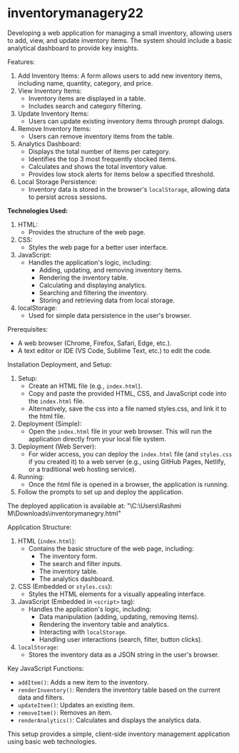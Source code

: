# inventorymanagery22
Developing a web application for managing a small inventory, allowing users to add, view, and update inventory items. The system should include a basic analytical dashboard to provide key insights.

Features:

1.  Add Inventory Items:
     A form allows users to add new inventory items, including name, quantity, category, and price.
2.  View Inventory Items:
    * Inventory items are displayed in a table.
    * Includes search and category filtering.
3.  Update Inventory Items:
    * Users can update existing inventory items through prompt dialogs.
4.  Remove Inventory Items:
    * Users can remove inventory items from the table.
5.  Analytics Dashboard:
    * Displays the total number of items per category.
    * Identifies the top 3 most frequently stocked items.
    * Calculates and shows the total inventory value.
    * Provides low stock alerts for items below a specified threshold.
6.  Local Storage Persistence:
    * Inventory data is stored in the browser's `localStorage`, allowing data to persist across sessions.

**Technologies Used:**

1.  HTML:
    * Provides the structure of the web page.
2.  CSS:
    * Styles the web page for a better user interface.
3.  JavaScript:
    * Handles the application's logic, including:
        * Adding, updating, and removing inventory items.
        * Rendering the inventory table.
        * Calculating and displaying analytics.
        * Searching and filtering the inventory.
        * Storing and retrieving data from local storage.
4.  localStorage:
    * Used for simple data persistence in the user's browser.


Prerequisites:

* A web browser (Chrome, Firefox, Safari, Edge, etc.).
* A text editor or IDE (VS Code, Sublime Text, etc.) to edit the code.

Installation
Deployment, and Setup:

1.  Setup:
    * Create an HTML file (e.g., `index.html`).
    * Copy and paste the provided HTML, CSS, and JavaScript code into the `index.html` file.
    * Alternatively, save the css into a file named styles.css, and link it to the html file.
2.  Deployment (Simple):
    * Open the `index.html` file in your web browser. This will run the application directly from your local file system.
3.  Deployment (Web Server):
    * For wider access, you can deploy the `index.html` file (and `styles.css` if you created it) to a web server (e.g., using GitHub Pages, Netlify, or a traditional web hosting service).
4.  Running:
    * Once the html file is opened in a browser, the application is running.
5. Follow the prompts to set up and deploy the application.

The deployed application is available at: "\C:\Users\Rashmi M\Downloads\inventorymanegry.html"


Application Structure:

1.  HTML (`index.html`):
    * Contains the basic structure of the web page, including:
        * The inventory form.
        * The search and filter inputs.
        * The inventory table.
        * The analytics dashboard.
2.  CSS (Embedded or `styles.css`):
    * Styles the HTML elements for a visually appealing interface.
3.  JavaScript (Embedded in `<script>` tag):
    * Handles the application's logic, including:
        * Data manipulation (adding, updating, removing items).
        * Rendering the inventory table and analytics.
        * Interacting with `localStorage`.
        * Handling user interactions (search, filter, button clicks).
4.  `localStorage`:
    * Stores the inventory data as a JSON string in the user's browser.

Key JavaScript Functions:

* `addItem()`: Adds a new item to the inventory.
* `renderInventory()`: Renders the inventory table based on the current data and filters.
* `updateItem()`: Updates an existing item.
* `removeItem()`: Removes an item.
* `renderAnalytics()`: Calculates and displays the analytics data.

This setup provides a simple, client-side inventory management application using basic web technologies.

